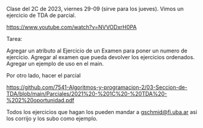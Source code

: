 Clase del 2C de 2023, viernes 29-09 (sirve para los jueves). Vimos un ejercicio de TDA de parcial.

https://www.youtube.com/watch?v=NVVODxrH0PA

Tarea:

Agregar un atributo al Ejercicio de un Examen para poner un numero de ejercicio. Agregar al examen que pueda devolver los ejercicios ordenados. Agregar un ejemplo de uso en el main.

Por otro lado, hacer el parcial

https://github.com/7541-Algoritmos-y-programacion-2/03-Seccion-de-TDA/blob/main/Parciales/2021%20-%201C%20-%20TDA%20-%202%20oportunidad.pdf

Todos los ejercicios que hagan los pueden mandar a gschmid@fi.uba.ar asi los corrijo y los subo como ejemplo.


